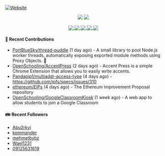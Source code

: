 [![Website](https://img.shields.io/badge/Website-pandapip1.com-9c7?style=for-the-badge&)](https://pandapip1.com)

<p align="center">
  <img src="https://github-readme-stats.vercel.app/api?username=Pandapip1&show_icons=true&count_private=true" />
  <img src="https://github-readme-stats.vercel.app/api/wakatime?username=Pandapip1" />
</p>
<p align="center">
  <a href="https://github.com/ethereum/EIPs">
    <img align="center" src="https://github-readme-stats.vercel.app/api/pin/?username=ethereum&repo=EIPs" />
  </a>
  <a href="https://github.com/Pandapip1/hclustering">
    <img align="center" src="https://github-readme-stats.vercel.app/api/pin/?username=Pandapip1&repo=hclustering" />
  </a>
  <a href="https://github.com/Pandapip1/jekyll-label-action">
    <img align="center" src="https://github-readme-stats.vercel.app/api/pin/?username=Pandapip1&repo=jekyll-label-action" />
  </a>
  <a href="https://github.com/Pandapip1/mineflayer-swarm">
    <img align="center" src="https://github-readme-stats.vercel.app/api/pin/?username=Pandapip1&repo=mineflayer-swarm" />
  </a>
  <a href="https://github.com/OpenSchooling/AccentPress">
    <img align="center" src="https://github-readme-stats.vercel.app/api/pin/?username=OpenSchooling&repo=AccentPress" />
  </a>
</p>

#### 🌱 Recent Contributions

- [PortBlueSky/thread-puddle](https://github.com/PortBlueSky/thread-puddle) (1 day ago) - A small library to pool Node.js worker threads, automatically exposing exported module methods using Proxy Objects. :seedling:
- [OpenSchooling/AccentPress](https://github.com/OpenSchooling/AccentPress) (2 days ago) - Accent Press is a simple Chrome Extension that allows you to easily write accents.
- [Pandapip1/multiaddr-access-type](https://github.com/Pandapip1/multiaddr-access-type) (4 days ago) - https://github.com/ipfs/specs/issues/310
- [ethereum/EIPs](https://github.com/ethereum/EIPs) (4 days ago) - The Ethereum Improvement Proposal repository
- [OpenSchooling/GoogleClassroomKiosk](https://github.com/OpenSchooling/GoogleClassroomKiosk) (1 week ago) - A web app to allow students to join a Google Classroom

#### 👪  Recent Followers

- [Abu2rkyi](https://github.com/Abu2rkyi)
- [kommander](https://github.com/kommander)
- [mehmetbybz](https://github.com/mehmetbybz)
- [Wael1231](https://github.com/Wael1231)
- [09125631619](https://github.com/09125631619)


